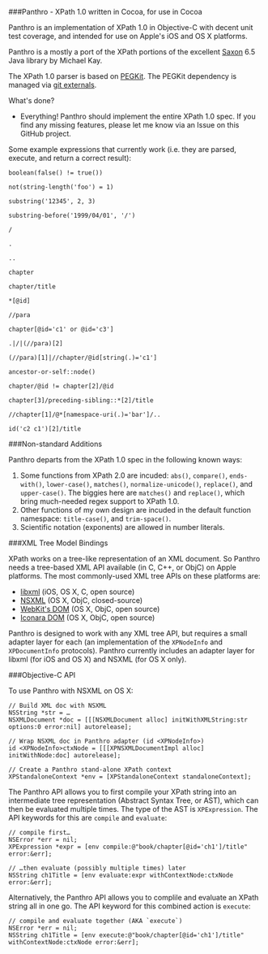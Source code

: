 ###Panthro - XPath 1.0 written in Cocoa, for use in Cocoa

Panthro is an implementation of XPath 1.0 in Objective-C with decent unit test coverage, and intended for use on Apple's iOS and OS X platforms.

Panthro is a mostly a port of the XPath portions of the excellent [Saxon](http://saxonica.com) 6.5 Java library by Michael Kay.

The XPath 1.0 parser is based on [PEGKit](http://www.github.com/itod/pegkit). The PEGKit dependency is managed via [git externals](http://nopugs.com/ext-tutorial).

What's done?

* Everything! Panthro should implement the entire XPath 1.0 spec. If you find any missing features, please let me know via an Issue on this GitHub project.

Some example expressions that currently work (i.e. they are parsed, execute, and return a correct result):

    boolean(false() != true())

    not(string-length('foo') = 1)

    substring('12345', 2, 3)

    substring-before('1999/04/01', '/')

    /

    .

    .. 

    chapter

    chapter/title

    *[@id]

    //para

    chapter[@id='c1' or @id='c3']

    .|/|(//para)[2]

    (//para)[1]|//chapter/@id[string(.)='c1']

    ancestor-or-self::node()

    chapter/@id != chapter[2]/@id

    chapter[3]/preceding-sibling::*[2]/title

    //chapter[1]/@*[namespace-uri(.)='bar']/..

    id('c2 c1')[2]/title

###Non-standard Additions

Panthro departs from the XPath 1.0 spec in the following known ways:

1. Some functions from XPath 2.0 are incuded: `abs()`, `compare()`, `ends-with()`, `lower-case()`, `matches()`, `normalize-unicode()`, `replace()`, and `upper-case()`. The biggies here are `matches()` and `replace()`, which bring much-needed regex support to XPath 1.0.
1. Other functions of my own design are incuded in the default function namespace: `title-case()`, and `trim-space()`.
1. Scientific notation (exponents) are allowed in number literals.

###XML Tree Model Bindings

XPath works on a tree-like representation of an XML document. So Panthro needs a tree-based XML API available (in C, C++, or ObjC) on Apple platforms. The most commonly-used XML tree APIs on these platforms are:

* [libxml](http://xmlsoft.org/) (iOS, OS X, C, open source)
* [NSXML](https://developer.apple.com/library/mac/documentation/Cocoa/Conceptual/NSXML_Concepts/Articles/NSXMLFeatures.html) (OS X, ObjC, closed-source)
* [WebKit's DOM](http://www.webkit.org/) (OS X, ObjC, open source)
* [Iconara DOM](http://www.iconara.net/developer/products/DOM/) (OS X, ObjC, open source)

Panthro is designed to work with any XML tree API, but requires a small adapter layer for each (an implementation of the `XPNodeInfo` and `XPDocumentInfo` protocols). Panthro currently includes an adapter layer for libxml (for iOS and OS X) and NSXML (for OS X only).

###Objective-C API

To use Panthro with NSXML on OS X:

    // Build XML doc with NSXML
    NSString *str = …
    NSXMLDocument *doc = [[[NSXMLDocument alloc] initWithXMLString:str options:0 error:nil] autorelease];
    
    // Wrap NSXML doc in Panthro adapter (id <XPNodeInfo>)
    id <XPNodeInfo>ctxNode = [[[XPNSXMLDocumentImpl alloc] initWithNode:doc] autorelease];
    
    // Create a Panthro stand-alone XPath context
    XPStandaloneContext *env = [XPStandaloneContext standaloneContext];

The Panthro API allows you to first compile your XPath string into an intermediate tree representation (Abstract Syntax Tree, or AST), which can then be evaluated multiple times. The type of the AST is `XPExpression`. The API keywords for this are `compile` and `evaluate`:

    // compile first…
    NSError *err = nil;
    XPExpression *expr = [env compile:@"book/chapter[@id='ch1']/title" error:&err];
    
    // …then evaluate (possibly multiple times) later
    NSString ch1Title = [env evaluate:expr withContextNode:ctxNode error:&err];

Alternatively, the Panthro API allows you to complile and evaluate an XPath string all in one go. The API keyword for this combined action is `execute`:

    // compile and evaluate together (AKA `execute`)
    NSError *err = nil;
    NSString ch1Title = [env execute:@"book/chapter[@id='ch1']/title" withContextNode:ctxNode error:&err];
